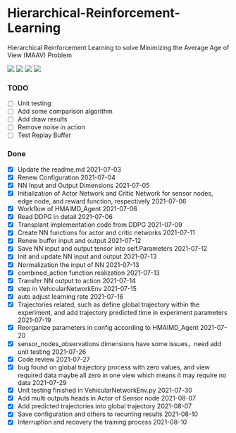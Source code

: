 # Hierarchical-Reinforcement-Learning
Hierarchical Reinforcement Learning to solve Minimizing the Average Age of View (MAAV) Problem

![](https://img.shields.io/github/issues/neardws/Hierarchical-Reinforcement-Learning)
![](https://img.shields.io/github/forks/neardws/Hierarchical-Reinforcement-Learning)
![](https://img.shields.io/github/stars/neardws/Hierarchical-Reinforcement-Learning)
![](https://img.shields.io/github/license/neardws/Hierarchical-Reinforcement-Learning)

### TODO

- [ ] Unit testing
- [ ] Add some comparison algorithm
- [ ] Add draw results
- [ ] Remove noise in action
- [ ] Test Replay Buffer

### Done

- [x] Update the readme.md 2021-07-03
- [x] Renew Configuration 2021-07-04
- [x] NN Input and Output Dimensions 2021-07-05
- [x] Initialization of Actor Network and Critic Network for sensor nodes, edge node, and reward function, respectively 2021-07-06
- [x] Workflow of HMAIMD_Agent 2021-07-06
- [x] Read DDPG in detail 2021-07-06
- [x] Transplant implementation code from DDPG 2021-07-09
- [x] Create NN functions for actor and critic networks 2021-07-11
- [x] Renew buffer input and output 2021-07-12
- [x] Save NN input and output tensor into self.Parameters 2021-07-12
- [x] Init and update NN input and output 2021-07-13
- [x] Normalization the input of NN 2021-07-13
- [x] combined_action function realization 2021-07-13
- [x] Transfer NN output to action 2021-07-14
- [x] step in VehicularNetworkEnv 2021-07-15
- [x] auto adjust learning rate 2021-07-16
- [x] Trajectories related, such as define global trajectory within the experiment, and add trajectory predicted time in experiment parameters 2021-07-19
- [x] Reorganize parameters in config according to HMAIMD_Agent 2021-07-20
- [x] sensor_nodes_observations dimensions have some issues，need add unit testing 2021-07-26
- [x] Code review 2021-07-27
- [x] bug found on global trajectory process with zero values, and view required data maybe all zero in one view which means it may require no data 2021-07-29
- [x] Unit testing finished in VehicularNetworkEnv.py 2021-07-30
- [x] Add multi outputs heads in Actor of Sensor node 2021-08-07
- [x] Add predicted trajectories into global trajectory 2021-08-07
- [x] Save configuration and others to recurring results 2021-08-10
- [x] Interruption and recovery the training process 2021-08-10
